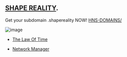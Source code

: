 ## [SHAPE REALITY](http://innerinetcompany.shapereality/).

Get your subdomain .shapereality NOW! [HNS-DOMAINS/](http://home.hns-domains/)

![image](https://user-images.githubusercontent.com/37987346/93003737-358d7900-f50f-11ea-938c-460ac70f71a1.png)

- [The Law Of Time](https://lawoftime.org/)

- [Network Manager](http://admin.networkmanager/)
